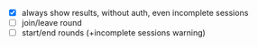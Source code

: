 - [x] always show results, without auth, even incomplete sessions
- [ ] join/leave round
- [ ] start/end rounds (+incomplete sessions warning)
